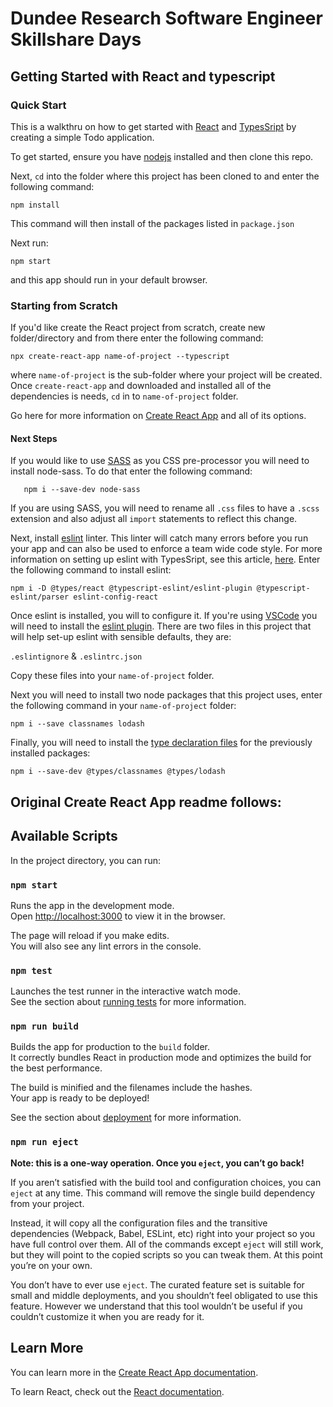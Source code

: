 # Dundee Research Software Engineer Skillshare Days
## Getting Started with React and typescript

### Quick Start
This is a walkthru on how to get started with [React](https://reactjs.org/) and [TypesSript](https://www.typescriptlang.org/) by creating a simple Todo application.

To get started, ensure you have [nodejs](https://nodejs.org/en/) installed and then clone this repo.

Next, `cd` into the folder where this project has been cloned to and enter the following command:

`npm install`

This command will then install of the packages listed in `package.json`

Next run:

`npm start`

and this app should run in your default browser.

### Starting from Scratch
If you'd like create the React project from scratch, create new folder/directory and from there enter the following command:

`npx create-react-app name-of-project --typescript`

where `name-of-project` is the sub-folder where your project will be created. Once `create-react-app` and downloaded and installed all of the dependencies is needs, `cd` in to `name-of-project` folder.

Go here for more information on [Create React App](https://github.com/facebook/create-react-app) and all of its options.

#### Next Steps
If you would like to use [SASS](https://sass-lang.com/) as you CSS pre-processor you will need to install node-sass. To do that enter the following command:

`	npm i --save-dev node-sass`

If you are using SASS, you will need to rename all `.css` files to have a `.scss` extension and also adjust all `import` statements to reflect this change.

Next, install [eslint](https://eslint.org/) linter. This linter will catch many errors before you run your app and can also be used to enforce a team wide code style.  For more information on setting up eslint with TypesSript, see this article, [here](https://dev.to/benweiser/how-to-set-up-eslint-typescript-prettier-with-create-react-app-3675). Enter the following command to install eslint:

`npm i -D @types/react @typescript-eslint/eslint-plugin @typescript-eslint/parser eslint-config-react`

Once eslint is installed, you will to configure it. If you're using [VSCode](https://code.visualstudio.com/) you will need to install the [eslint plugin](https://marketplace.visualstudio.com/items?itemName=dbaeumer.vscode-eslint). There are two files in this project that will help set-up eslint with sensible defaults, they are:

`.eslintignore` & `.eslintrc.json`

Copy these files into your `name-of-project` folder.

Next you will need to install two node packages that this project uses, enter the following command in your `name-of-project` folder:

`npm i --save classnames lodash`

Finally, you will need to install the [type declaration files](https://www.typescriptlang.org/docs/handbook/declaration-files/introduction.html) for the previously installed packages:

`npm i --save-dev @types/classnames @types/lodash`


## Original Create React App readme follows:

## Available Scripts

In the project directory, you can run:

### `npm start`

Runs the app in the development mode.<br>
Open [http://localhost:3000](http://localhost:3000) to view it in the browser.

The page will reload if you make edits.<br>
You will also see any lint errors in the console.

### `npm test`

Launches the test runner in the interactive watch mode.<br>
See the section about [running tests](https://facebook.github.io/create-react-app/docs/running-tests) for more information.

### `npm run build`

Builds the app for production to the `build` folder.<br>
It correctly bundles React in production mode and optimizes the build for the best performance.

The build is minified and the filenames include the hashes.<br>
Your app is ready to be deployed!

See the section about [deployment](https://facebook.github.io/create-react-app/docs/deployment) for more information.

### `npm run eject`

**Note: this is a one-way operation. Once you `eject`, you can’t go back!**

If you aren’t satisfied with the build tool and configuration choices, you can `eject` at any time. This command will remove the single build dependency from your project.

Instead, it will copy all the configuration files and the transitive dependencies (Webpack, Babel, ESLint, etc) right into your project so you have full control over them. All of the commands except `eject` will still work, but they will point to the copied scripts so you can tweak them. At this point you’re on your own.

You don’t have to ever use `eject`. The curated feature set is suitable for small and middle deployments, and you shouldn’t feel obligated to use this feature. However we understand that this tool wouldn’t be useful if you couldn’t customize it when you are ready for it.

## Learn More

You can learn more in the [Create React App documentation](https://facebook.github.io/create-react-app/docs/getting-started).

To learn React, check out the [React documentation](https://reactjs.org/).
